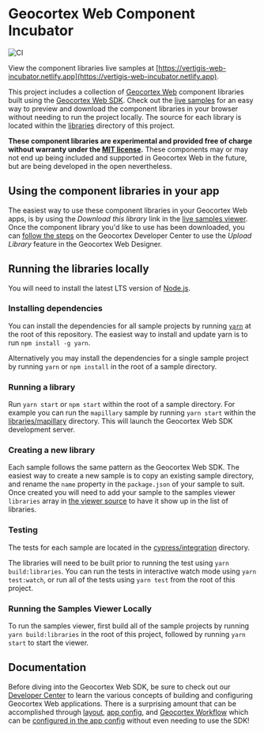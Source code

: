 # Geocortex Web Component Incubator

![CI](https://github.com/geocortex/vertigis-web-incubator/workflows/CI/badge.svg)

View the component libraries live samples at [https://vertigis-web-incubator.netlify.app](https://vertigis-web-incubator.netlify.app).

This project includes a collection of [Geocortex Web](https://www.geocortex.com/products/gxw/) component libraries built using the [Geocortex Web SDK](https://developers.geocortex.com/docs/web/sdk-overview/). Check out the [live samples](https://vertigis-web-incubator.netlify.app/) for an easy way to preview and download the component libraries in your browser without needing to run the project locally. The source for each library is located within the [libraries](libraries) directory of this project.

**These component libraries are experimental and provided free of charge without warranty under the [MIT license](LICENSE).** These components may or may not end up being included and supported in Geocortex Web in the future, but are being developed in the open nevertheless.

## Using the component libraries in your app

The easiest way to use these component libraries in your Geocortex Web apps, is by using the _Download this library_ link in the [live samples viewer](https://vertigis-web-incubator.netlify.app/). Once the component library you'd like to use has been downloaded, you can [follow the steps](https://developers.geocortex.com/docs/web/sdk-deployment#uploading-custom-code-to-an-app) on the Geocortex Developer Center to use the _Upload Library_ feature in the Geocortex Web Designer.

## Running the libraries locally

You will need to install the latest LTS version of [Node.js](https://nodejs.org/).

### Installing dependencies

You can install the dependencies for all sample projects by running [`yarn`](https://yarnpkg.com/) at the root of this repository. The easiest way to install and update yarn is to run `npm install -g yarn`.

Alternatively you may install the dependencies for a single sample project by running `yarn` or `npm install` in the root of a sample directory.

### Running a library

Run `yarn start` or `npm start` within the root of a sample directory. For example you can run the `mapillary` sample by running `yarn start` within the [libraries/mapillary](libraries/mapillary) directory. This will launch the Geocortex Web SDK development server.

### Creating a new library

Each sample follows the same pattern as the Geocortex Web SDK. The easiest way to create a new sample is to copy an existing sample directory, and rename the `name` property in the `package.json` of your sample to suit. Once created you will need to add your sample to the samples viewer `libraries` array in [the viewer source](viewer/src/App.tsx) to have it show up in the list of libraries.

### Testing

The tests for each sample are located in the [cypress/integration](cypress/integration) directory.

The libraries will need to be built prior to running the test using `yarn build:libraries`. You can run the tests in interactive watch mode using `yarn test:watch`, or run all of the tests using `yarn test` from the root of this project.

### Running the Samples Viewer Locally

To run the samples viewer, first build all of the sample projects by running `yarn build:libraries` in the root of this project, followed by running `yarn start` to start the viewer.

## Documentation

Before diving into the Geocortex Web SDK, be sure to check out our [Developer Center](https://developers.geocortex.com/docs/web/overview/) to learn the various concepts of building and configuring Geocortex Web applications. There is a surprising amount that can be accomplished through [layout](https://developers.geocortex.com/docs/web/configuration-layout-getting-started/), [app config](https://developers.geocortex.com/docs/web/configuration-app-config-getting-started/), and [Geocortex Workflow](https://www.geocortex.com/products/geocortex-workflow/) which can be [configured in the app config](https://developers.geocortex.com/docs/web/tutorial-run-workflow-app-config/) without even needing to use the SDK!
